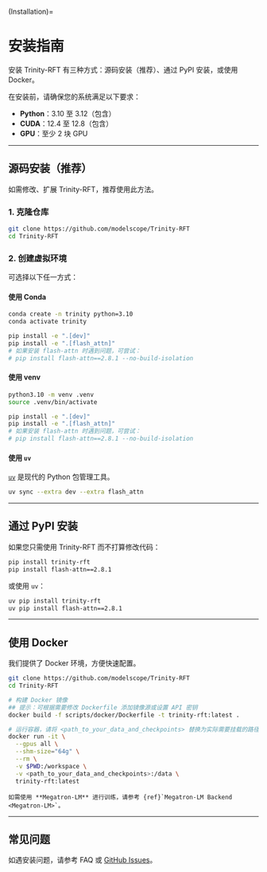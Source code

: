(Installation)=
# 安装指南

安装 Trinity-RFT 有三种方式：源码安装（推荐）、通过 PyPI 安装，或使用 Docker。

在安装前，请确保您的系统满足以下要求：

- **Python**：3.10 至 3.12（包含）
- **CUDA**：12.4 至 12.8（包含）
- **GPU**：至少 2 块 GPU

---

## 源码安装（推荐）

如需修改、扩展 Trinity-RFT，推荐使用此方法。

### 1. 克隆仓库

```bash
git clone https://github.com/modelscope/Trinity-RFT
cd Trinity-RFT
```

### 2. 创建虚拟环境

可选择以下任一方式：

#### 使用 Conda

```bash
conda create -n trinity python=3.10
conda activate trinity

pip install -e ".[dev]"
pip install -e ".[flash_attn]"
# 如果安装 flash-attn 时遇到问题，可尝试：
# pip install flash-attn==2.8.1 --no-build-isolation
```

#### 使用 venv

```bash
python3.10 -m venv .venv
source .venv/bin/activate

pip install -e ".[dev]"
pip install -e ".[flash_attn]"
# 如果安装 flash-attn 时遇到问题，可尝试：
# pip install flash-attn==2.8.1 --no-build-isolation
```

#### 使用 `uv`

[`uv`](https://github.com/astral-sh/uv) 是现代的 Python 包管理工具。

```bash
uv sync --extra dev --extra flash_attn
```

---

## 通过 PyPI 安装

如果您只需使用 Trinity-RFT 而不打算修改代码：

```bash
pip install trinity-rft
pip install flash-attn==2.8.1
```

或使用 `uv`：

```bash
uv pip install trinity-rft
uv pip install flash-attn==2.8.1
```

---

## 使用 Docker

我们提供了 Docker 环境，方便快速配置。

```bash
git clone https://github.com/modelscope/Trinity-RFT
cd Trinity-RFT

# 构建 Docker 镜像
## 提示：可根据需要修改 Dockerfile 添加镜像源或设置 API 密钥
docker build -f scripts/docker/Dockerfile -t trinity-rft:latest .

# 运行容器，请将 <path_to_your_data_and_checkpoints> 替换为实际需要挂载的路径
docker run -it \
  --gpus all \
  --shm-size="64g" \
  --rm \
  -v $PWD:/workspace \
  -v <path_to_your_data_and_checkpoints>:/data \
  trinity-rft:latest
```

```{note}
如需使用 **Megatron-LM** 进行训练，请参考 {ref}`Megatron-LM Backend <Megatron-LM>`。
```

---

## 常见问题

如遇安装问题，请参考 FAQ 或 [GitHub Issues](https://github.com/modelscope/Trinity-RFT/issues)。
